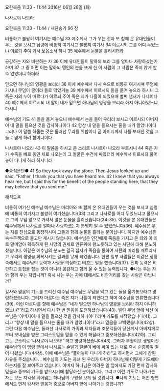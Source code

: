 요한복음 11:33 - 11:44 
2016년 06월 28일 (화)

나사로야 나오라



요한복음 11:33 - 11:44 / 새찬송가 96 장


비통하고 불쌍히 여기시는 예수님
33 예수께서 그가 우는 것과 또 함께 온 유대인들이 우는 것을 보시고 심령에 비통히 여기시고 불쌍히 여기사 34 이르시되 그를 어디 두었느냐 이르되 주여 와서 보옵소서 하니 35 예수께서 눈물을 흘리시더라 

공감하는 자와 비판하는 자
36 이에 유대인들이 말하되 보라 그를 얼마나 사랑하셨는가 하며 37 그 중 어떤 이는 말하되 맹인의 눈을 뜨게 한 이 사람이 그 사람은 죽지 않게 할 수 없었더냐 하더라 

믿으면 하나님의 영광을 보리라
38 이에 예수께서 다시 속으로 비통히 여기시며 무덤에 가시니 무덤이 굴이라 돌로 막았거늘 39 예수께서 이르시되 돌을 옮겨 놓으라 하시니 그 죽은 자의 누이 마르다가 이르되 주여 죽은 지가 나흘이 되었으매 벌써 냄새가 나나이다 40 예수께서 이르시되 내 말이 네가 믿으면 하나님의 영광을 보리라 하지 아니하였느냐 하시니 

예수님의 기도 
41 돌을 옮겨 놓으니 예수께서 눈을 들어 우러러 보시고 이르시되 아버지여 내 말을 들으신 것을 감사하나이다 42 항상 내 말을 들으시는 줄을 내가 알았나이다 그러나 이 말씀 하옵는 것은 둘러선 무리를 위함이니 곧 아버지께서 나를 보내신 것을 그들로 믿게 하려 함이니이다

나사로야 나오라 
43 이 말씀을 하시고 큰 소리로 나사로야 나오라 부르시니 44 죽은 자가 수족을 베로 동인 채로 나오는데 그 얼굴은 수건에 싸였더라 예수께서 이르시되 풀어 놓아 다니게 하라 하시니라 

●중심문단● 41 So they took away the stone. Then Jesus looked up and said, "Father, I thank you that you have heard me. 42 I knew that you always hear me, but I said this for the benefit of the people standing here, that they may believe that you sent me."

해석도움





비통히 여기신 예수님
예수님은 마리아와 또 함께 온 유대인들이 우는 것을 보시고 심령에 비통히 여기시고 불쌍히 여기셨습니다(33) 그리고 나사로를 어디 두었느냐고 물으시고 그의 무덤 앞으로 가셔서 많은 눈물을 흘리셨습니다(34-35). 이것을 본 유대인들은 예수님께서 나사로를 얼마나 사랑하셨는지 분명히 알 수 있었습니다(36). 예수님은 우는 자를 진심으로 동정하시며 그들과 함께 눈물을 흘리는 분이십니다. 하지만 예수님은 속수무책으로 울고만 계시지 않습니다. 예수님은 인간에게 죽음을 가지고 온 죄와 이 죄로 말미암아 획득하게 된 사망의 권세로 인류위에 왕노릇하고 있는 사단에 대해 분노하셨습니다. 이같은 예수님의 분노는 결국 십자가 죽음을 통하여 사탄의 머리를 깨트리시고 우리의 생명을 회복시키는 결과를 낳게 되었습니다. 한편 일부 사람들은 이같은 상황속에서도 예수님의 능력과 사랑을 의심하고 비꼬는 말을 했습니다(37). 진짜 능력은 비판하고 트집을 잡는 것이 아니라 공감하고 함께 울 수 있는 능력입니다. 
●나는 우는 자와 함께 우는 자입니까? 혹시 나는 우는 자에 대해서도 비판거리를 찾는 사람은 아닙니까? 

감사와 믿음의 기도를 드리신 예수님
예수님은 무덤을 막고 있는 돌을 옮겨놓으라고 명령하셨습니다. 그러자 마르다는 죽은 지가 나흘이 되었다고 하며 예수님을 만류했습니다(39). 이런 마르다를 향해 예수님은 “네가 믿으면 하나님의 영광을 보리라 하지 아니하였느냐?”라고 하시면서 다시 한 번 믿음을 도전하셨습니다(40). 열린 무덤 앞에 서신 예수님은 ‘아버지여 내 말을 들으신 것을 감사하나이다’라며 기도를 시작했습니다(41). 그리고 “항상 내 말을 들으시는 줄을 내가 알았나이다”라고 믿음을 고백했습니다(42상). 그런 다음 예수님은, 둘러선 나사로의 가족과 제자들과 조문객들이 당신께서 아버지께로부터 보내심을 받은 그리스도임을 믿을 수 있게 해달라고 중보하셨습니다(42하). 그리고는 큰소리로 ‘나사로야 나오라!”’하고 명령하셨습니다(43). 그러자 부활이요 생명이신 예수님의 이 명령 앞에서 나사로는 손발과 얼굴이 베에 싸여 있는 채로 즉시 순종하여 걸어 나왔습니다(44상). 이에 예수님은 “풀어놓아 다니게 하라”고 하시면서 그에게 참된 자유를 주셨습니다. . 예수님의 기도는 자녀 된 우리가 아버지 하나님께 어떻게 기도해야 하는지를 잘 보여주고 있습니다. 아버지 하나님은 어려운 일 앞에서도 가장 먼저 감사와 믿음과 중보의 기도를 받으시기에 합당하신 분이십니다. 그리고 이런 기도로 나아가는 자는 모든 지각을 뛰어넘는 하나님의 구원을 보게 될 것입니다.
●나의 기도는 어떤 형편에서도 먼저 감사와 믿음과 중보로 아버지 앞에 나아가는 것입니까?